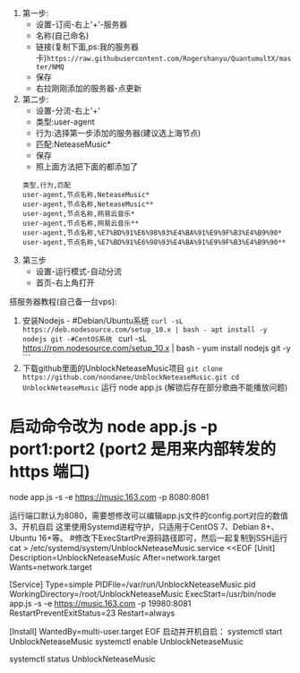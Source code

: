 1. 第一步:
    - 设置-订阅-右上'+'-服务器
    - 名称(自己命名)
    - 链接(复制下面,ps:我的服务器卡)```https://raw.githubusercontent.com/Rogershanyu/QuantumultX/master/NMQ```
    - 保存
    - 右拉刚刚添加的服务器-点更新
2. 第二步:
    - 设置-分流-右上'+'
    - 类型:user-agent
    - 行为:选择第一步添加的服务器(建议选上海节点)
    - 匹配:NeteaseMusic*
    - 保存
    - 照上面方法把下面的都添加了
    ```
    类型,行为,匹配
    user-agent,节点名称,NeteaseMusic*
    user-agent,节点名称,NeteaseMusic**
    user-agent,节点名称,网易云音乐*
    user-agent,节点名称,网易云音乐**
    user-agent,节点名称,%E7%BD%91%E6%98%93%E4%BA%91%E9%9F%B3%E4%B9%90*
    user-agent,节点名称,%E7%BD%91%E6%98%93%E4%BA%91%E9%9F%B3%E4%B9%90**
    ```
3. 第三步
    - 设置-运行模式-自动分流
    - 首页-右上角打开






搭服务器教程(自己备一台vps):
1. 安装Nodejs
        - #Debian/Ubuntu系统 
        ```
        curl -sL https://deb.nodesource.com/setup_10.x | bash -
        apt install -y nodejs git
        -#CentOS系统 
        ```
        curl -sL https://rpm.nodesource.com/setup_10.x | bash -
        yum install nodejs git -y
        ```
2. 下载github里面的UnblockNeteaseMusic项目
        ```
        git clone https://github.com/nondanee/UnblockNeteaseMusic.git
        cd UnblockNeteaseMusic
        ```
运行  node app.js (解锁后存在部分歌曲不能播放问题)   
# 启动命令改为 node app.js -p port1:port2 (port2 是用来内部转发的 https 端口) 
node app.js -s -e https://music.163.com -p 8080:8081

运行端口默认为8080，需要想修改可以编辑app.js文件的config.port对应的数值
3、开机自启
这里使用Systemd进程守护，只适用于CentOS 7、Debian 8+、Ubuntu 16+等。
#修改下ExecStartPre源码路径即可，然后一起复制到SSH运行 
cat > /etc/systemd/system/UnblockNeteaseMusic.service <<EOF
[Unit]
Description=UnblockNeteaseMusic
After=network.target
Wants=network.target

[Service]
Type=simple
PIDFile=/var/run/UnblockNeteaseMusic.pid
WorkingDirectory=/root/UnblockNeteaseMusic
ExecStart=/usr/bin/node app.js -s -e https://music.163.com -p 19980:8081
RestartPreventExitStatus=23
Restart=always

[Install]
WantedBy=multi-user.target
EOF
启动并开机自启：
systemctl start UnblockNeteaseMusic 
systemctl enable UnblockNeteaseMusic 

systemctl status UnblockNeteaseMusic 
